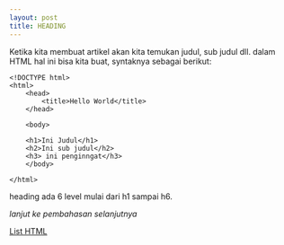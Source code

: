 ```yaml
---
layout: post
title: HEADING
---
```


Ketika kita membuat artikel akan kita temukan judul, sub judul dll. dalam HTML hal ini bisa kita buat, syntaknya sebagai berikut:

```
<!DOCTYPE html>
<html>
    <head>
        <title>Hello World</title>
    </head>

    <body>
    
    <h1>Ini Judul</h1>
    <h2>Ini sub judul</h2>
    <h3> ini penginngat</h3>
    </body>

</html>

```

heading ada 6 level mulai dari h1 sampai h6.

_lanjut ke pembahasan selanjutnya_ 

[List HTML]({{site.baseurl}}/List/)